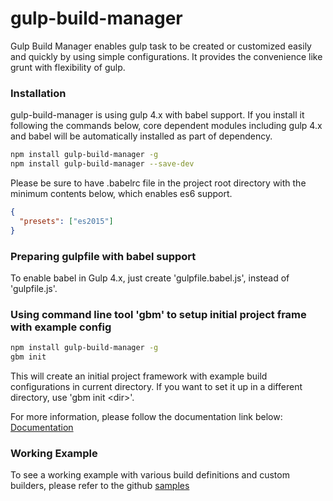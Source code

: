 # gulp-build-manager
Gulp Build Manager enables gulp task to be created or customized easily and quickly by using simple configurations.
It provides the convenience like grunt with flexibility of gulp.

### Installation
gulp-build-manager is using gulp 4.x with babel support. If you install it following the commands below, core dependent modules including gulp 4.x and babel will be automatically installed as part of dependency.
```bash
npm install gulp-build-manager -g
npm install gulp-build-manager --save-dev
```
Please be sure to have .babelrc file in the project root directory with the minimum contents below, which enables es6 support. 
```json
{
  "presets": ["es2015"]
}
```


### Preparing gulpfile with babel support
To enable babel in Gulp 4.x, just create 'gulpfile.babel.js', instead of 'gulpfile.js'.


### Using command line tool 'gbm' to setup initial project frame with example config
```bash
npm install gulp-build-manager -g
gbm init
```
This will create an initial project framework with example build configurations in current directory.
If you want to set it up in a different directory, use 'gbm init \<dir\>'.

For more information, please follow the documentation link below:<br>
[Documentation](https://shnam7.github.io/gulp-build-manager/)



### Working Example
To see a working example with various build definitions and custom builders,
please refer to the github [samples](https://github.com/shnam7/gulp-build-manager/tree/master/samples)
